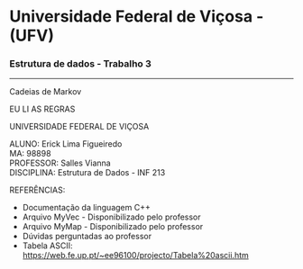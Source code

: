 # Universidade Federal de Viçosa - (UFV)
### Estrutura de dados - Trabalho 3
---
Cadeias de Markov

EU LI AS REGRAS

UNIVERSIDADE FEDERAL DE VIÇOSA

ALUNO: Erick Lima Figueiredo    <br>MA: 98898<br>
PROFESSOR: Salles Vianna<br>        DISCIPLINA: Estrutura de Dados - INF 213

REFERÊNCIAS: 

* Documentação da linguagem C++
* Arquivo MyVec - Disponibilizado pelo professor
* Arquivo MyMap - Disponibilizado pelo professor
* Dúvidas perguntadas ao professor
* Tabela ASCII: https://web.fe.up.pt/~ee96100/projecto/Tabela%20ascii.htm
